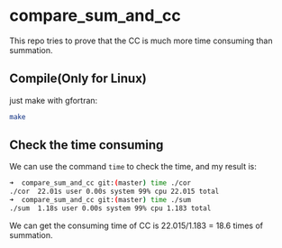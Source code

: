 # compare_sum_and_cc

This repo tries to prove that the CC is much more time consuming than summation.

## Compile(Only for Linux)

just make with gfortran:

```bash
make
```

## Check the time consuming

We can use the command `time` to check the time, and my result is:

```bash
➜  compare_sum_and_cc git:(master) time ./cor
./cor  22.01s user 0.00s system 99% cpu 22.015 total
➜  compare_sum_and_cc git:(master) time ./sum
./sum  1.18s user 0.00s system 99% cpu 1.183 total
```
 We can get the consuming time of CC is 22.015/1.183 = 18.6 times of summation.
